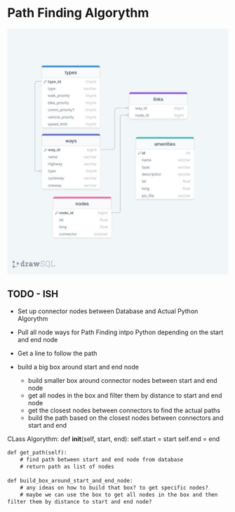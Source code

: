 <h1> Path Finding Algorythm</h1>

![DB_Schema_2.0.jpeg](..%2F..%2Fpaperwork%2FDB_schema%2FDB_Schema_2.0.jpeg)


## TODO - ISH 

- Set up connector nodes
    between Database and Actual Python Algorythm

- Pull all node ways for Path Finding intpo Python
    depending on the start and end node

- Get a line to follow the path

- build a big box around start and end node
    - build smaller box around connector nodes between start and end node
    - get all nodes in the box and filter them by distance to start and end node
    - get the closest nodes between connectors to find the actual paths
    - build the path based on the closest nodes between connectors and start and end


CLass Algorythm:
    def __init__(self, start, end):
        self.start = start
        self.end = end

    def get_path(self):
        # find path between start and end node from database
        # return path as list of nodes

    def build_box_around_start_and_end_node:
        # any ideas on how to build that box? to get specific nodes?
        # maybe we can use the box to get all nodes in the box and then filter them by distance to start and end node?


